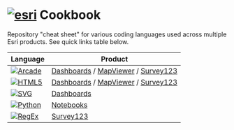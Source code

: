 # <a href="https://www.esri.com/en-us/home" target="_blank"><img alt="esri" src="https://img.shields.io/badge/esri-009af2?style=for-the-badge&logo=esri"></a> Cookbook
Repository "cheat sheet" for various coding languages used across multiple Esri products. See quick links table below. 

 | Language | Product |
 |---------|----------|
 | <a href="https://developers.arcgis.com/arcade/" target="_blank"><img alt="Arcade" src="https://img.shields.io/badge/Arcade-c22201?style=plastic&logo=applearcade&logoColor=white"></a> | <a href="https://github.com/Joe-Marshall-Mills/Esri-Cookbook/tree/main/Dashboards/Arcade" target="_blank">Dashboards</a> / <a href="https://github.com/Joe-Marshall-Mills/Esri-Cookbook/tree/main/MapViewer/Arcade" target="_blank">MapViewer</a> / <a href="https://github.com/Joe-Marshall-Mills/Esri-Cookbook/tree/main/Survey123/Arcade" target="_blank">Survey123</a>
 | <a href="https://www.w3schools.com/html/" target="_blank"><img alt="HTML5" src="https://img.shields.io/badge/HTML5-e34f26?style=plastic&logo=html5&logoColor=white"></a> | <a href="https://github.com/Joe-Marshall-Mills/Esri-Cookbook/tree/main/Dashboards/HTML" target="_blank">Dashboards</a> / <a href="https://github.com/Joe-Marshall-Mills/Esri-Cookbook/tree/main/MapViewer/HTML" target="_blank">MapViewer</a> / <a href="https://github.com/Joe-Marshall-Mills/Esri-Cookbook/tree/main/Survey123/HTML" target="_blank">Survey123</a>
 | <a href="https://www.w3schools.com/graphics/svg_intro.asp" target="_blank"><img alt="SVG" src="https://img.shields.io/badge/SVG-feb03b?style=plastic&logo=svg&logoColor=white"></a>  | <a href="https://github.com/Joe-Marshall-Mills/Esri-Cookbook/tree/main/Dashboards/SVG" target="_blank">Dashboards</a>
 | <a href="https://www.python.org/" target="_blank"><img alt="Python" src="https://img.shields.io/badge/Python-3776ab?style=plastic&logo=python&logoColor=white"></a> | <a href="https://github.com/Joe-Marshall-Mills/Esri-Cookbook/tree/main/Notebooks" target="_blank">Notebooks</a>
 | <a href="https://regex101.com/" target="_blank"><img alt="RegEx" src="https://img.shields.io/badge/R-RegEx-blue?style=plastic&logo=regex&logoColor=white&labelColor=blue"></a>  | <a href="https://github.com/Joe-Marshall-Mills/Esri-Cookbook/tree/main/Survey123/RegEx" target="_blank">Survey123</a>

